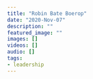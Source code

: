 ```yaml
---
title: "Robin Bate Boerop"
date: "2020-Nov-07"
description: ""
featured_image: ""
images: []
videos: []
audio: []
tags:
- leadership
---
```


